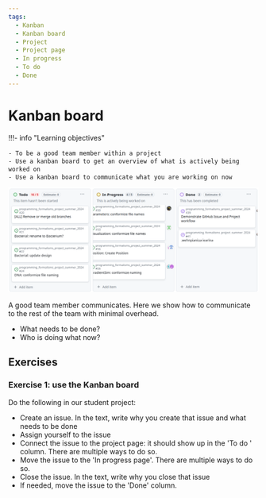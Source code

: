 ```yaml
---
tags:
  - Kanban
  - Kanban board
  - Project
  - Project page
  - In progress
  - To do
  - Done
---
```


# Kanban board

!!!- info "Learning objectives"

    - To be a good team member within a project
    - Use a kanban board to get an overview of what is actively being worked on
    - Use a kanban board to communicate what you are working on now

![A well-used kanban board](kanban_board.png)

A good team member communicates.
Here we show how to communicate to the rest of the team with minimal overhead.

- What needs to be done?
- Who is doing what now?

## Exercises

### Exercise 1: use the Kanban board

Do the following in our student project:

- Create an issue. In the text, write why you create that issue and what needs
  to be done
- Assign yourself to the issue
- Connect the issue to the project page: it should show up in the
  'To do ' column. There are multiple ways to do so.
- Move the issue to the 'In progress page'. There are multiple ways to do so.
- Close the issue. In the text, write why you close that issue
- If needed, move the issue to the 'Done' column.
